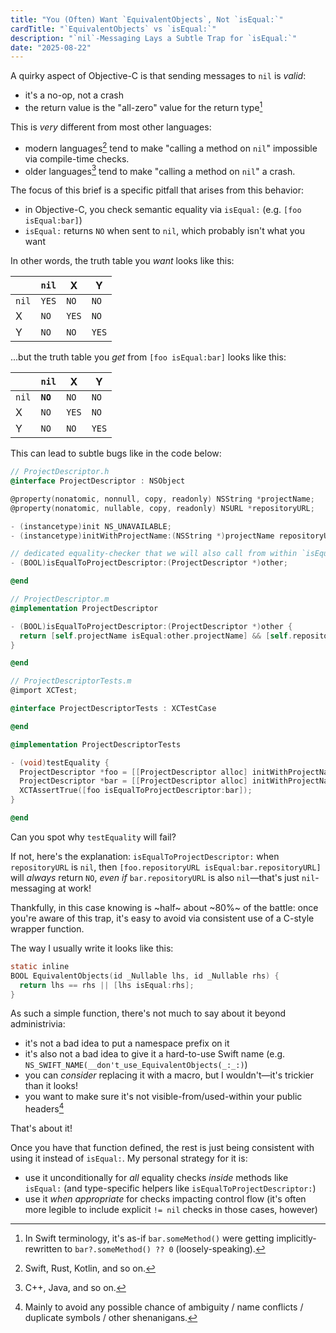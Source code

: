 ```yaml
---
title: "You (Often) Want `EquivalentObjects`, Not `isEqual:`"
cardTitle: "`EquivalentObjects` vs `isEqual:`"
description: "`nil`-Messaging Lays a Subtle Trap for `isEqual:`"
date: "2025-08-22"
---
```


A quirky aspect of Objective-C is that sending messages to `nil` is *valid*: 

- it's a no-op, not a crash
- the return value is the "all-zero" value for the return type[^1]

This is *very* different from most other languages:

- modern languages[^2] tend to make "calling a method on `nil`" impossible via compile-time checks.
- older languages[^3] tend to make "calling a method on `nil`" a crash.

[^1]: In Swift terminology, it's as-if `bar.someMethod()` were getting implicitly-rewritten to `bar?.someMethod() ?? 0` (loosely-speaking).

[^2]: Swift, Rust, Kotlin, and so on.

[^3]: C++, Java, and so on.

The focus of this brief is a specific pitfall that arises from this behavior:

- in Objective-C, you check semantic equality via `isEqual:` (e.g. `[foo isEqual:bar]`)
- `isEqual:` returns `NO` when sent to `nil`, which probably isn't what you want

In other words, the truth table you *want* looks like this:

|   | `nil` | X | Y |
|---|---|---|---|
| `nil` | `YES` | `NO` | `NO` |
| X  | `NO` | `YES` | `NO` |
| Y | `NO` | `NO` | `YES` |

...but the truth table you *get* from `[foo isEqual:bar]` looks like this:

|   | `nil` | X | Y |
|---|---|---|---|
| `nil` | **`NO`** | `NO` | `NO` |
| X  | `NO` | `YES` | `NO` |
| Y | `NO` | `NO` | `YES` |

This can lead to subtle bugs like in the code below:

```objective-c
// ProjectDescriptor.h
@interface ProjectDescriptor : NSObject 

@property(nonatomic, nonnull, copy, readonly) NSString *projectName;
@property(nonatomic, nullable, copy, readonly) NSURL *repositoryURL;

- (instancetype)init NS_UNAVAILABLE;
- (instancetype)initWithProjectName:(NSString *)projectName repositoryURL:(NSURL *)repositoryURL NS_DESIGNATED_INITIALIZER;

// dedicated equality-checker that we will also call from within `isEqual:` 
- (BOOL)isEqualToProjectDescriptor:(ProjectDescriptor *)other;

@end
```

```objective-c
// ProjectDescriptor.m
@implementation ProjectDescriptor

- (BOOL)isEqualToProjectDescriptor:(ProjectDescriptor *)other {  
  return [self.projectName isEqual:other.projectName] && [self.repositoryURL isEqual:other.repositoryURL];
}

@end
```

```objective-c
// ProjectDescriptorTests.m
@import XCTest;

@interface ProjectDescriptorTests : XCTestCase

@end

@implementation ProjectDescriptorTests

- (void)testEquality {
  ProjectDescriptor *foo = [[ProjectDescriptor alloc] initWithProjectName:@"Foo" repositoryURL:nil];
  ProjectDescriptor *bar = [[ProjectDescriptor alloc] initWithProjectName:@"Foo" repositoryURL:nil];
  XCTAssertTrue([foo isEqualToProjectDescriptor:bar]);
}

@end
```

Can you spot why `testEquality` will fail?

If not, here's the explanation: `isEqualToProjectDescriptor:` when `repositoryURL` is `nil`, then `[foo.repositoryURL isEqual:bar.repositoryURL]` will *always* return `NO`, *even if* `bar.repositoryURL` is also `nil`—that's just `nil`-messaging at work!

Thankfully, in this case knowing is ~half~ about ~80%~ of the battle: once you're aware of this trap, it's easy to avoid via consistent use of a C-style wrapper function. 

The way I usually write it looks like this:

```objective-c
static inline 
BOOL EquivalentObjects(id _Nullable lhs, id _Nullable rhs) {
  return lhs == rhs || [lhs isEqual:rhs];
}
```

As such a simple function, there's not much to say about it beyond administrivia:

- it's not a bad idea to put a namespace prefix on it
- it's also not a bad idea to give it a hard-to-use Swift name (e.g. `NS_SWIFT_NAME(__don't_use_EquivalentObjects(_:_:)`)
- you can *consider* replacing it with a macro, but I wouldn't—it's trickier than it looks!
- you want to make sure it's not visible-from/used-within your public headers[^5]

[^5]: Mainly to avoid any possible chance of ambiguity / name conflicts / duplicate symbols / other shenanigans.

That's about it!

Once you have that function defined, the rest is just being consistent with using it instead of `isEqual:`. 
My personal strategy for it is:

- use it unconditionally for *all* equality checks *inside* methods like `isEqual:` (and type-specific helpers like `isEqualToProjectDescriptor:`)
- use it *when appropriate* for checks impacting control flow (it's often more legible to include explicit `!= nil` checks in those cases, however)

